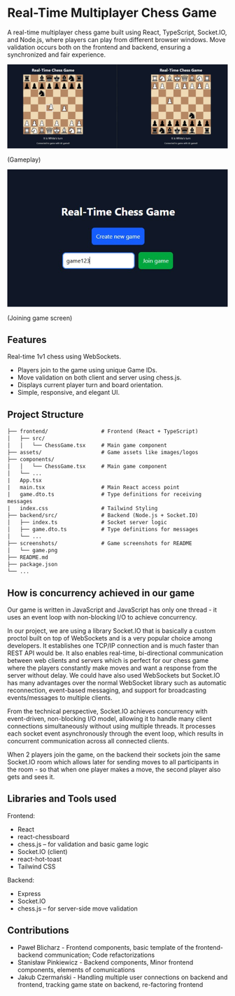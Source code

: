 # Real-Time Multiplayer Chess Game

A real-time multiplayer chess game built using React, TypeScript, Socket.IO, and Node.js, where players can play from different browser windows. Move validation occurs both on the frontend and backend, ensuring a synchronized and fair experience.

<p align="center"> <img src="screenshots/game.jpg" alt="Gameplay" width="600"/> </p>
<p>(Gameplay)</p>

<img src="screenshots/main_screen.jpg" alt="Gameplay" width="600"/>
<p align="center"></p>
<p>(Joining game screen)</p>

## Features
Real-time 1v1 chess using WebSockets.

- Players join to the game using unique Game IDs.
- Move validation on both client and server using chess.js.
- Displays current player turn and board orientation.
- Simple, responsive, and elegant UI.

## Project Structure
```
├── frontend/                 # Frontend (React + TypeScript)
│   ├── src/
│   │   └── ChessGame.tsx     # Main game component
├── assets/                   # Game assets like images/logos
├── components/
│   │   └── ChessGame.tsx     # Main game component
│   └── ...
|   App.tsx
|   main.tsx                  # Main React access point
|   game.dto.ts               # Type definitions for receiving messages
|   index.css                 # Tailwind Styling      
├── backend/src/              # Backend (Node.js + Socket.IO)
│   ├── index.ts              # Socket server logic
│   ├── game.dto.ts           # Type definitions for messages
│   └── ...
├── screenshots/              # Game screenshots for README
│   └── game.png
├── README.md
├── package.json
└── ...
```
## How is concurrency achieved in our game

Our game is written in JavaScript and JavaScript has only one thread - it uses an event loop with non-blocking I/O to achieve concurrency.

In our project, we are using a library Socket.IO that is basically a custom proctol built on top of WebSockets and is a very popular choice among developers.
It establishes one TCP/IP connection and is much faster than REST API would be. It also enables real-time, bi-directional communication between web clients and servers
which is perfect for our chess game where the players constantly make moves and want a response from the server without delay. We could have also used WebSockets but
Socket.IO has many advantages over the normal WebSocket library such as automatic reconnection, event-based messaging, and support for broadcasting events/messages to multiple clients.

From the technical perspective, Socket.IO achieves concurrency with event-driven, non-blocking I/O model, allowing it to handle many client connections simultaneously without using multiple threads. 
It processes each socket event asynchronously through the event loop, which results in concurrent communication across all connected clients.

When 2 players join the game, on the backend their sockets join the same Socket.IO room which allows later for sending moves to all participants in the room - so that when one
player makes a move, the second player also gets and sees it.


## Libraries and Tools used
Frontend:
- React
- react-chessboard
- chess.js – for validation and basic game logic
- Socket.IO (client)
- react-hot-toast
- Tailwind CSS

Backend:
- Express
- Socket.IO
- chess.js – for server-side move validation

## Contributions
- Paweł Blicharz - Frontend components, basic template of the frontend-backend communication; Code refactorizations
- Stanisław Pinkiewicz - Backend components, Minor frontend components, elements of comunications
- Jakub Czermański - Handling multiple user connections on backend and frontend, tracking game state on backend, re-factoring frontend
